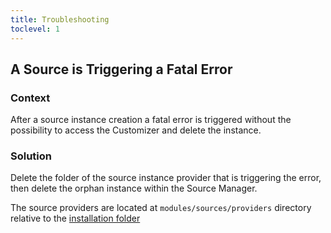 ```yaml
---
title: Troubleshooting
toclevel: 1
---
```


## A Source is Triggering a Fatal Error

### Context

After a source instance creation a fatal error is triggered without the possibility to access the Customizer and delete the instance.

### Solution

Delete the folder of the source instance provider that is triggering the error, then delete the orphan instance within the Source Manager.

The source providers are located at `modules/sources/providers` directory relative to the [installation folder](/essentials-for-yoothemepro/integration#installation)
